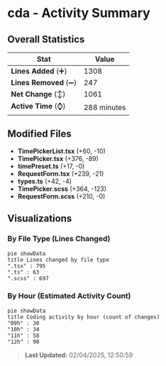 # cda - Activity Summary 

## Overall Statistics

| Stat                   | Value                                                             |
| ---------------------- | ----------------------------------------------------------------- |
| **Lines Added** (➕)   | 1308                                          |
| **Lines Removed** (➖) | 247                                        |
| **Net Change** (↕)    | 1061                |
| **Active Time** (⌚)   | 288 minutes |


## Modified Files
- **TimePickerList.tsx** (+60, -10)
- **TimePicker.tsx** (+376, -89)
- **timePreset.ts** (+17, -0)
- **RequestForm.tsx** (+239, -21)
- **types.ts** (+42, -4)
- **TimePicker.scss** (+364, -123)
- **RequestForm.scss** (+210, -0)

## Visualizations

### By File Type (Lines Changed)

```mermaid
pie showData
title Lines changed by file type
".tsx" : 795
".ts" : 63
".scss" : 697
```

### By Hour (Estimated Activity Count)

```mermaid
pie showData
title Coding activity by hour (count of changes)
"09h" : 30
"10h" : 34
"11h" : 58
"12h" : 90
```


> **Last Updated:** 02/04/2025, 12:50:59
